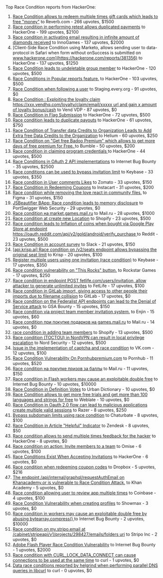 Top Race Condition reports from HackerOne:

1. [Race Condition allows to redeem multiple times gift cards which leads to free "money"](https://hackerone.com/reports/759247) to Reverb.com - 266 upvotes, $1500
2. [Race condition in performing retest allows duplicated payments](https://hackerone.com/reports/429026) to HackerOne - 199 upvotes, $2100
3. [Race condition in activating email resulting in infinite amount of diamonds received](https://hackerone.com/reports/509629) to InnoGames - 137 upvotes, $2000
4. [Client-Side Race Condition using Marketo, allows sending user to data-protocol in Safari when form without onSuccess is submitted on www.hackerone.com](https://hackerone.com/reports/381356) to HackerOne - 137 upvotes, $1250
5. [Race Condition leads to undeletable group member](https://hackerone.com/reports/604534) to HackerOne - 120 upvotes, $500
6. [Race Conditions in Popular reports feature.](https://hackerone.com/reports/146845) to HackerOne - 103 upvotes, $500
7. [Race Condition when following a user](https://hackerone.com/reports/927384) to Staging.every.org - 91 upvotes, $0
8. [Race Condition : Exploiting the loyalty claim https://xxx.vendhq.com/loyalty/claim/email/xxxxx url and gain x amount of loyalty bonus/cash](https://hackerone.com/reports/331940) to Vend VDP - 87 upvotes, $0
9. [Race Condition in Flag Submission](https://hackerone.com/reports/454949) to HackerOne - 72 upvotes, $500
10. [Race condition leads to duplicate payouts](https://hackerone.com/reports/220445) to HackerOne - 61 upvotes, $750
11. [Race Condition of Transfer data Credits to Organization Leads to Add Extra free Data Credits to the Organization](https://hackerone.com/reports/974892) to Helium - 60 upvotes, $250
12. [Race Condition on "Get free Badoo Premium" which allows to get more days of free premium for Free. ](https://hackerone.com/reports/1037430) to Bumble - 50 upvotes, $200
13. [Race condition in claiming program credentials ](https://hackerone.com/reports/488985) to HackerOne - 44 upvotes, $500
14. [Race Conditions in OAuth 2 API implementations](https://hackerone.com/reports/55140) to Internet Bug Bounty - 35 upvotes, $2500
15. [Race conditions can be used to bypass invitation limit](https://hackerone.com/reports/115007) to Keybase - 33 upvotes, $350
16. [Race condition in User comments  Likes](https://hackerone.com/reports/1409913) to Zomato - 33 upvotes, $150
17. [Race Condition in Redeeming Coupons](https://hackerone.com/reports/157996) to Instacart - 31 upvotes, $200
18. [Race condition while removing the love react in community files.](https://hackerone.com/reports/996141) to Figma - 31 upvotes, $150
19. [JSBeautifier BApp: Race condition leads to memory disclosure](https://hackerone.com/reports/187134) to PortSwigger Web Security - 29 upvotes, $0
20. [Race condition на market.games.mail.ru](https://hackerone.com/reports/317557) to Mail.ru - 28 upvotes, $1000
21. [Race condition at create new Location](https://hackerone.com/reports/413759) to Shopify - 23 upvotes, $500
22. [Race condition leads to Inflation of coins when bought via Google Play Store at endpoint https://oauth.reddit.com/api/v2/gold/android/verify_purchase ](https://hackerone.com/reports/801743) to Reddit - 23 upvotes, $500
23. [Race Condition in account survey](https://hackerone.com/reports/165570) to Slack - 21 upvotes, $150
24. [[api.krisp.ai] Race condition on /v2/seats endpoint allows bypassing the original seat limit](https://hackerone.com/reports/1418419) to Krisp - 20 upvotes, $100
25. [Register multiple users using one invitation (race condition)](https://hackerone.com/reports/148609) to Keybase - 17 upvotes, $350
26. [Race condition vulnerability on "This Rocks" button.](https://hackerone.com/reports/474021) to Rockstar Games - 17 upvotes, $250
27. [Race condition in endpoint POST fetlife.com/users/invitation, allow attacker to generate unlimited invites](https://hackerone.com/reports/1460373) to FetLife - 17 upvotes, $100
28. [Race condition in GitLab import, giving access to other people their imports due to filename collision](https://hackerone.com/reports/214028) to GitLab - 17 upvotes, $0
29. [Race condition on the Federalist API endpoints can lead to the Denial of Service attack](https://hackerone.com/reports/249319) to GSA Bounty - 15 upvotes, $150
30. [Race condition via project team member invitation system.](https://hackerone.com/reports/1108291) to Enjin - 15 upvotes, $60
31. [Race condition при покупке подарков на games.mail.ru](https://hackerone.com/reports/685432) to Mail.ru - 14 upvotes, $0
32. [race condition in adding team members](https://hackerone.com/reports/176127) to Shopify - 13 upvotes, $500
33. [Race condition (TOCTOU) in NordVPN can result in local privilege escalation](https://hackerone.com/reports/768110) to Nord Security - 12 upvotes, $500
34. [Issue in the implementation of captcha and race condition](https://hackerone.com/reports/67562) to VK.com - 12 upvotes, $100
35. [Race Condition Vulnerability On Pornhubpremium.com](https://hackerone.com/reports/183624) to Pornhub - 11 upvotes, $520
36. [Race condition на покупке призов за баллы](https://hackerone.com/reports/700833) to Mail.ru - 11 upvotes, $150
37. [Race condition in Flash workers may cause an exploitabl​e double free](https://hackerone.com/reports/37240) to Internet Bug Bounty - 10 upvotes, $10000
38. [Race Condition in Definition Votes](https://hackerone.com/reports/152717) to Urban Dictionary - 10 upvotes, $0
39. [Race Condition allows to get more free trials and get more than 100 languages and strings for free](https://hackerone.com/reports/1087188) to Weblate - 10 upvotes, $0
40. [Race Condition in Oauth 2.0 flow can lead to malicious applications create multiple valid sessions](https://hackerone.com/reports/699112) to Razer - 8 upvotes, $250
41. [Bypass subdomain limits using race condition](https://hackerone.com/reports/395351) to Chaturbate - 8 upvotes, $100
42. [Race Condition in Article "Helpful" Indicator](https://hackerone.com/reports/109485) to Zendesk - 8 upvotes, $50
43. [Race condition allows to send multiple times feedback for the hacker](https://hackerone.com/reports/1132171) to HackerOne - 8 upvotes, $0
44. [Race condition on action: Invite members to a team](https://hackerone.com/reports/1285538) to Omise - 6 upvotes, $100
45. [Race Conditions Exist When Accepting Invitations](https://hackerone.com/reports/119354) to HackerOne - 6 upvotes, $0
46. [Race condition when redeeming coupon codes](https://hackerone.com/reports/59179) to Dropbox - 5 upvotes, $216
47. [The endpoint /api/internal/graphql/requestAuthEmail on Khanacademy.or is vulnerable to Race Condition Attack.](https://hackerone.com/reports/1293377) to Khan Academy - 5 upvotes, $0
48. [Race condition allowing user to review app multiple times](https://hackerone.com/reports/106360) to Coinbase - 4 upvotes, $100
49. [Race Condition Vulnerability when creating profiles](https://hackerone.com/reports/1428690) to Showmax - 3 upvotes, $0
50. [Race condition in workers may cause an exploitable double free by abusing bytearray.compress()  ](https://hackerone.com/reports/47227) to Internet Bug Bounty - 2 upvotes, $10000
51. [Race condition on my.stripo.email at /cabinet/stripeapi/v1/projects/298427/emails/folders uri](https://hackerone.com/reports/994051) to Stripo Inc - 2 upvotes, $0
52. [Adobe Flash Player Race Condition Vulnerability](https://hackerone.com/reports/119657) to Internet Bug Bounty - 1 upvotes, $2000
53. [Race condition with CURL_LOCK_DATA_CONNECT can cause connections to be used at the same time](https://hackerone.com/reports/724134) to curl - 1 upvotes, $0
54. [Data race conditions reported by helgrind when performing parallel DNS queries in libcurl](https://hackerone.com/reports/1019457) to curl - 0 upvotes, $0

